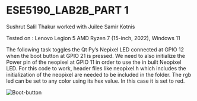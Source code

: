 # ESE5190_LAB2B_PART 1

Sushrut Salil Thakur worked with Juilee Samir Kotnis

Tested on : Lenovo Legion 5 AMD Ryzen 7 (15-inch, 2022), Windows 11

The following task toggles the Qt Py’s Nepixel LED connected at GPIO 12 when the boot button at GPIO 21 is pressed. We need to also initialize the Power pin of the neopixel at GPIO 11 in order to use the in built Neopixel LED. For this code to work, header files like neopixel.h which includes the initialization of the neopixel are needed to be included in the folder. The rgb led can be set to any color using its hex value. In this case it is set to red. 



![Boot-button](https://user-images.githubusercontent.com/114092860/200046312-41d5a309-e367-413a-821f-c2f64c312d12.gif)
